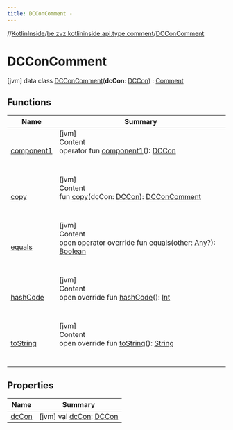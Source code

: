 ```yaml
---
title: DCConComment -
---
```

//[KotlinInside](../../index.md)/[be.zvz.kotlininside.api.type.comment](../index.md)/[DCConComment](index.md)



# DCConComment  
 [jvm] data class [DCConComment](index.md)(**dcCon**: [DCCon](../../be.zvz.kotlininside.api.type/-d-c-con/index.md)) : [Comment](../-comment/index.md)   


## Functions  
  
|  Name|  Summary| 
|---|---|
| <a name="be.zvz.kotlininside.api.type.comment/DCConComment/component1/#/PointingToDeclaration/"></a>[component1](component1.md)| <a name="be.zvz.kotlininside.api.type.comment/DCConComment/component1/#/PointingToDeclaration/"></a>[jvm]  <br>Content  <br>operator fun [component1](component1.md)(): [DCCon](../../be.zvz.kotlininside.api.type/-d-c-con/index.md)  <br><br><br>
| <a name="be.zvz.kotlininside.api.type.comment/DCConComment/copy/#be.zvz.kotlininside.api.type.DCCon/PointingToDeclaration/"></a>[copy](copy.md)| <a name="be.zvz.kotlininside.api.type.comment/DCConComment/copy/#be.zvz.kotlininside.api.type.DCCon/PointingToDeclaration/"></a>[jvm]  <br>Content  <br>fun [copy](copy.md)(dcCon: [DCCon](../../be.zvz.kotlininside.api.type/-d-c-con/index.md)): [DCConComment](index.md)  <br><br><br>
| <a name="kotlin/Any/equals/#kotlin.Any?/PointingToDeclaration/"></a>[equals](../../be.zvz.kotlininside.utils/-string-util/-companion/index.md#%5Bkotlin%2FAny%2Fequals%2F%23kotlin.Any%3F%2FPointingToDeclaration%2F%5D%2FFunctions%2F-1231821796)| <a name="kotlin/Any/equals/#kotlin.Any?/PointingToDeclaration/"></a>[jvm]  <br>Content  <br>open operator override fun [equals](../../be.zvz.kotlininside.utils/-string-util/-companion/index.md#%5Bkotlin%2FAny%2Fequals%2F%23kotlin.Any%3F%2FPointingToDeclaration%2F%5D%2FFunctions%2F-1231821796)(other: [Any](https://kotlinlang.org/api/latest/jvm/stdlib/kotlin/-any/index.html)?): [Boolean](https://kotlinlang.org/api/latest/jvm/stdlib/kotlin/-boolean/index.html)  <br><br><br>
| <a name="kotlin/Any/hashCode/#/PointingToDeclaration/"></a>[hashCode](../../be.zvz.kotlininside.utils/-string-util/-companion/index.md#%5Bkotlin%2FAny%2FhashCode%2F%23%2FPointingToDeclaration%2F%5D%2FFunctions%2F-1231821796)| <a name="kotlin/Any/hashCode/#/PointingToDeclaration/"></a>[jvm]  <br>Content  <br>open override fun [hashCode](../../be.zvz.kotlininside.utils/-string-util/-companion/index.md#%5Bkotlin%2FAny%2FhashCode%2F%23%2FPointingToDeclaration%2F%5D%2FFunctions%2F-1231821796)(): [Int](https://kotlinlang.org/api/latest/jvm/stdlib/kotlin/-int/index.html)  <br><br><br>
| <a name="kotlin/Any/toString/#/PointingToDeclaration/"></a>[toString](../../be.zvz.kotlininside.utils/-string-util/-companion/index.md#%5Bkotlin%2FAny%2FtoString%2F%23%2FPointingToDeclaration%2F%5D%2FFunctions%2F-1231821796)| <a name="kotlin/Any/toString/#/PointingToDeclaration/"></a>[jvm]  <br>Content  <br>open override fun [toString](../../be.zvz.kotlininside.utils/-string-util/-companion/index.md#%5Bkotlin%2FAny%2FtoString%2F%23%2FPointingToDeclaration%2F%5D%2FFunctions%2F-1231821796)(): [String](https://kotlinlang.org/api/latest/jvm/stdlib/kotlin/-string/index.html)  <br><br><br>


## Properties  
  
|  Name|  Summary| 
|---|---|
| <a name="be.zvz.kotlininside.api.type.comment/DCConComment/dcCon/#/PointingToDeclaration/"></a>[dcCon](dc-con.md)| <a name="be.zvz.kotlininside.api.type.comment/DCConComment/dcCon/#/PointingToDeclaration/"></a> [jvm] val [dcCon](dc-con.md): [DCCon](../../be.zvz.kotlininside.api.type/-d-c-con/index.md)   <br>

